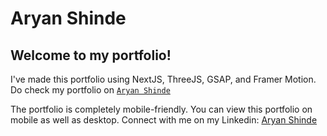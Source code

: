 # Aryan Shinde

## Welcome to my portfolio!

I've made this portfolio using NextJS, ThreeJS, GSAP, and Framer Motion. Do check my portfolio on [`Aryan Shinde`](https://portfolio-hetref.vercel.app/)

The portfolio is completely mobile-friendly. You can view this portfolio on mobile as well as desktop.
Connect with me on my Linkedin: [Aryan Shinde](https://www.linkedin.com/in/shindearyan/)
